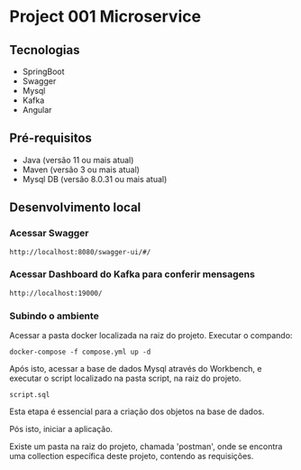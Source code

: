 
# Project 001 Microservice

## Tecnologias
- SpringBoot
- Swagger
- Mysql
- Kafka
- Angular

## Pré-requisitos
- Java (versão 11 ou mais atual)
- Maven (versão 3 ou mais atual)
- Mysql DB (versão 8.0.31 ou mais atual)

## Desenvolvimento local

### Acessar Swagger
```
http://localhost:8080/swagger-ui/#/
```

### Acessar Dashboard do Kafka para conferir mensagens
```
http://localhost:19000/
```

### Subindo o ambiente
Acessar a pasta docker localizada na raiz do projeto. 
Executar o compando:
```
docker-compose -f compose.yml up -d
```

Após isto, acessar a base de dados Mysql através do Workbench, e executar o script localizado na pasta script, na raiz do projeto.
```
script.sql
```
Esta etapa é essencial para a criação dos objetos na base de dados.

Pós isto, iniciar a aplicação. 

Existe um pasta na raiz do projeto, chamada 'postman', onde se encontra uma collection específica deste projeto, contendo as requisições.

